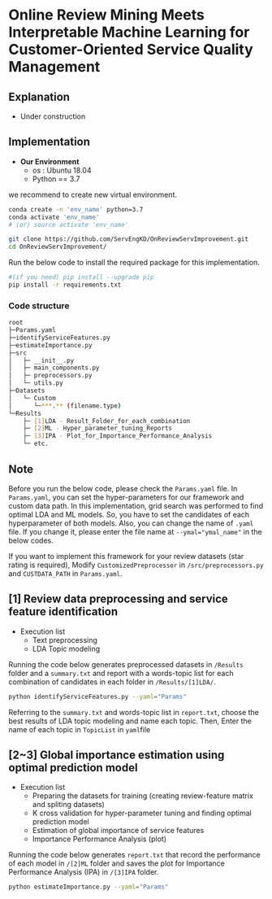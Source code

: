 # Online Review Mining Meets Interpretable Machine Learning for Customer-Oriented Service Quality Management

## Explanation
- Under construction

## Implementation

- **Our Environment**
  - os : Ubuntu 18.04
  - Python == 3.7  

we recommend to create new virtual environment. 

```bash
conda create -n 'env_name' python=3.7 
conda activate 'env_name'
# (or) source activate 'env_name'
```

```bash
git clone https://github.com/ServEngKD/OnReviewServImprovement.git
cd OnReviewServImprovement/
```

Run the below code to install the required package for this implementation.
```bash
#(if you need) pip install --upgrade pip
pip install -r requirements.txt
```

### Code structure
```bash
root
├─Params.yaml
├─identifyServiceFeatures.py
├─estimateImportance.py
├─src
│   ├─ __init__.py
│   ├─ main_components.py
│   ├─ preprocessors.py
│   └─ utils.py
├─Datasets
│   └─ Custom
│      └─***.** (filename.type)
└─Results
    ├─ [1]LDA - Result_Folder_for_each_combination
    ├─ [2]ML - Hyper_parameter_tuning_Reports
    ├─ [3]IPA - Plot_for_Importance_Performance_Analysis
    └─ etc.
```
## Note
Before you run the below code, please check the `Params.yaml` file.
In `Params.yaml`, you can set the hyper-parameters for our framework and custom data path.
In this implementation, grid search was performed to find optimal LDA and ML models. So, you have to set the candidates of each hyperparameter of both models.
Also, you can change the name of `.yaml` file. If you change it, please enter the file name at `--ymal="ymal_name"` in the below codes.

If you want to implement this framework for your review datasets (star rating is required), Modify `CustomizedPreprocessor` in `/src/preprocessors.py` and `CUSTDATA_PATH` in `Params.yaml`.

## [1] Review data preprocessing and service feature identification
- Execution list
  * Text preprocessing
  * LDA Topic modeling

Running the code below generates preprocessed datasets in `/Results` folder and a `summary.txt` and report with a words-topic list for each combination of candidates in each folder in `/Results/[1]LDA/`.
```bash
python identifyServiceFeatures.py --yaml="Params"
```

Referring to the `summary.txt` and words-topic list in `report.txt`, choose the best results of LDA topic modeling and name each topic.
Then, Enter the name of each topic in `TopicList` in `yaml`file

## [2~3] Global importance estimation using optimal prediction model
- Execution list
  * Preparing the datasets for training (creating review-feature matrix and spliting datasets)
  * K cross validation for hyper-parameter tuning and finding optimal prediction model
  * Estimation of global importance of service features
  * Importance Performance Analysis (plot)

Running the code below generates `report.txt` that record the performance of each model in `/[2]ML` folder and saves the plot for Importance Performance Analysis (IPA) in `/[3]IPA` folder.
```bash
python estimateImportance.py --yaml="Params"
```

